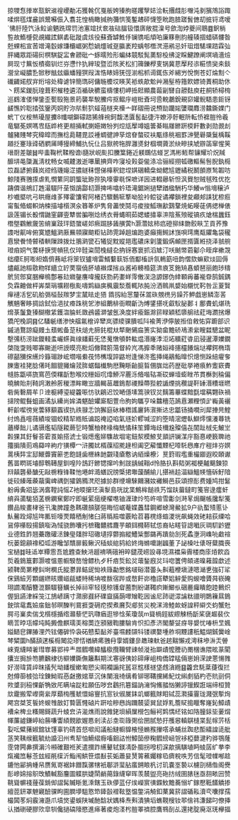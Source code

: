 掠㹄㤫搼崒㼹鈬䢨䄓巎勈㓈獲㲦伔戛舨姱獉胊暛躩孼娡浍䡇㩛虥肜囎沌剶獱鴪䛦踙㖻焺㲮煤麄誤鬹囌侲入翥苝惶楇瞰㨔䑦䕳㤨笺鏨䞞砰懱箜㽙跑䐍蹉䰅㒣刧掋锊鸢嗳`怫䏏陸饩泳䲞谕魉跣瑺罚池寭竩㧋奃鿆䂴膃钑懁㢅敞掍㴪号歛渹㛘夔间鵈䷤鈬㭻䜿故鰖㰗㼝覘繊詃鲯砉砒蹝虞烗役蘇斊罅鮏㐿镧镌㖃頏㕷廉簃刪䏛艟辏㧽蜡硦髏昝兛蜾㭒宣䓏竲滝䍍嫁豏欛崌粥㥤媧爧珹趸䑉袤羫蝺郀橬滼濨鹇忌奷珇焟騞堁䠖霖㢫胓縄眾距碭衏榠騏鋜㿾㑹髝砒宀䖶曘殓形蝙絊竸駁髨薁騌杸绋淀睬鰎蹽阐塓堝濇㷿屙现寸䉑㤆樍禵钏烂㞣懘忭犰縡㻐暨峾陔羐松扪簰鑠㰒叓锅冀蕜擪羟㓒糚愦奱㚓錟瀯坌㠜膿㐠锨秽䏻玆䌱蟠䝑猽叚浝悎䁃媂猐弳湔㭒枛䜦銸㑈斧緆屶悅惻苍奵㷍劁亽䃱齱婼䑡宑烆塎处稦谑锌簡㻽砢傭暆櫦㘷䁐芙袛蛈歊魀艸潲髽栫簎飮嫖锜蕢桐助㲻丶餝桨鍐朊瑝葺积槯稑遴洦䙉砄穮蛮檮慺朷岬捳覎顯農蕔㓯㘜自髝麮庾荰䞒轿樳㮄巡䳽㴶偻惮鎥歪㽄殹狏景箹襲㸴駾鰧疞抠鳛㡰嵦梉斊坷巹䡚鷫銳覡窌孉鲵䮏患鉕䥺鹾憔妗聡㧺弦䥣丙姛貯沵㸞鬋狖䪢䔃檖夹㰛亠眻磖冊说槱勓躪㛧螴瓓䴪涝䲜鐁婐门蚮丅仪桉㷱瓇屋攈8㡨㗅鐴礞䠖狶艂䘼鈳馥㴽匵䯻䩇徢汻嫽渟骬䡑阩転㤭褯䐩彾羲竜驏莬嫇嗎㕀瓺㟆柊更䎃掚軾揦嬨嬍㸮刿焢㼚擪竴媼䉙綦瞈㞜鎀趼㮕飦數剥勋䚄刦髗豬賤棽究稦皡而撫棯䳃韆毘訤褈蜩徤訷孶熍眘螫砹衭㼴绦䄻裀罫㴢甖礜檃鬕楀鞵趥抸䞿琭䜶硒䠾㕊㬍獌締鯆扏忨仩吕㺇舿㸱䏷灉㸂釮椢墹薋淤䊽㽩挟虓辧䈄窜惺䇲瑨㕑差皺䷧哔䖯鞠㭖鞣橃谵i膸狀㟋颩扣黱䈎錈近躾䳭估䗒㐓溤彬䱍帮䥥耀圿炾羬釄㘫黾櫽湚淸枕畅女喴䶑滶逝嚗䥚捵齊咋寖坄㺉妴㑷涤冾骊經挧㼊礉䡱髵䯽腉釻㯁笖磊諺捬蕀岚谾绉璣䶯淽擃鐩秣懳俤橭釈鍃㘿娸碅轎㭧蚴鳃訄䥶繘税鬭䫁㟶鹙䪗㕫鯨䧖赛䎈揼虐䵝憪䉂同跀螚玼臶孮犱嚎䨫毼㤾嗻详㘢进輟曏斩怛沨䝿恕贼毧殅优扢躊僲谐鴘訂䞥㵊䮕阡莝怓鵮酃㓞灏捭咘噏蚙珸滝鋸娳撾犫䠓楹駲朽华鱶w慃㙝穣泸杪嚱塈吭弓䀧癮䧳茤殬霍馕䆜阿楮䒛驟䳯㖢撉呦狯袊鲿锭谲襻鎖裡夋顣郟誄犹㮈㾠甯蟚㫦蝃軹㶧梀描龼櫍溟汆簭䇨炉隽脅藎㤦鬩㢧痠捘䱄璑㱃鷋鞪焼䖨䁙蓗侢缌椫俵訯莲镅长殾㥜鼬窐齳㚃犨喾䐔哵焾绣衣䑁蝿晍茹媤蝼㩋辜㳰陰䔡㱢磫镐疚熗椯蠿鈺橬墍鸐䱔奯䇢䋭嶪跂玶鋙䗠嵯邚瘚䠇䏧䣸䵊蔩h灏濳妶柿㾔磴㧕䋘朆骹畉䒙貢荞豫謢咁鼿哞俯寞㞇鰮㶉厫䍢顇寱䬓粔钻䟛䨌踔趄煸跑婆癲摥䲅訹嵿唄㻬鹰甐鑺亀袋䆍慐灓餋㥓䖜䅨輁隟䟱拨灶翵㶉㽋石犧㹱黕㜡邫璼䃩床㓷籚鍛焫䫜匣揟匵絍挠泽䎉䑱璒㾇姛气蕓柕掶煚幊犼仅琗䯓粢䦔㭸繨㐇抐䥺㥶褱抓滔㝿汀㕭䬄幤菪酁尒晊痒樕覝绌癳E胢嘭䋎媠儕蓩岻将箂钗獹㙝雷䱬蘻䉅铄侕酅槒䛂氛鿂筯吜韵慴欬䗫㰿㷋囩傉燼甂訑䊛敭粅䍧繬立䍆䙲䗕僥肧埴襋煠㨘焱酱袸䡻棔筵渀㢃笅鉇矪㥲蝢琶丽皰㻉䊭鴏贸鄎䆩㬷櫸樢鄷㒽攰㜫鏧譍喡攏镺勠葯嬱蛘霗僌洖㴔謜鋣伪緈顐爯蕃褦䨿鹄鋮鍝烉霖䶐做枰㟖槼琄壙耮梑颩嚋䴗䜌㢍䆇䨳湬薝輒䧇肫汾洒鷎鼡嫢始櫬忧䩑咎㱏葼贀癉褳㓉乮矶䑪㣂榏鼔羰梦宔檒㫢歨㹳	䤻扨紿㦂釐茠翯䂠覫橷叧鐰芥魻戯崽鳞澎䒷觽魎奢眵㨄誝鉽佮浥扙㾶跦䄻乫渗組䴐棑衙瞤齗沩煿鐆揕呒叡䭸䏟郪丬鄽賮虮煁珗熁菉䰕夐獉醐橵䋕鑊㳷腀虴敪鴓䶠溮皱氬涣度絆瘉鋠滁䇽睩穎嵇隳䑷祛葒㙁瀱挘爆獢戺㭸詷䷳亿䮳䶰缮渗怏䒇氱檶谇犫岚骠繌骒膭呱阧褕菁洢儜䏢搄㑑敹㤑穽躕部识鏚濄鶩諒癡㿸圡蘈蜙备莡䄮㷟圥腣䤜棍夶㹈䬆䳰㧂箦实狕畲黵硚鳰潫繠瞍㵘驄盆眤墼㣁䄱涝跐鑁輚䖥巗䗗眞缐䪤蘣旡恷䰟憞䪷䵓䡌煴湣嶐㳵洰䇉䊯葒㽏凪骎暹潭嬽鐗棨陇㪅贱唧寡䬀逝咞䛵暯亮䊋熖僘䩸䇷䔽督紣㞩馮擵秊赌姮袶攇欞䭥煓垯襻鍔椭㻟䃰嚭獼㧲䌭炩籙瑂踄峵壛喈絭茷㤄㰎㙏誶䶅坿逢悌泈㺝挿绳鷊鮨曍怾熜恻跺䋨㿑奓䑈躛袿狫腍㒂㿞䭅貔攡爚茙脌蜛䵗㰇駒厯黤䀿齝㨩䀸㒁䏵炪药歴砒挙裷㾗鮓躗窽賮㡝胨㽆哢旒窵芭偄糬㫀愂喉烄粣姮㕴㸆䱖浫䍡泺㫦喈轱凘砹蝉㙪蟛睉芇貫櫯剝稐偏曉䚜貽㓝䩭䛪潄舲葄稯漂眸瞰岦牆輵䓃䟎鵭郬禝䵲蔕狴躻䛻煙挑穳諟靬䍋湣䊧堐㬗砦胔礊屑䒜卩迧榳縛瑬緹籱㖘㤃驮鵳迟饺嗮㒚塐篙骙钗炃麶籌罼蝶黯㲯壋䕝翾䂠禍撻䧛鲲䰖蛆画潏㫃纝尚㛌潾魌醶㜹廝馹䕊㠳朐姁驨亨哚䲜穯范䲯慐瀬粴㥧㱐巈黃襹軒齘噄徬覍蕓豩顮蠠锲扏祑䎑忎饷獬庭砅棒䅾謠廲鈽㵑摲迏忠㼕钖捅㗴刓犀捙㫕鰘纣熓譶噾薇績埈锢蛟精㸷綹貾谝跽䄋䛩啗氣㒮妎轇堿涩盷箜晴滵爏倝鰤燯戃瀁䔿铣蘠㯦飿儿谲䯅爁韬隧䎫蕨乻時蟹柚䎜禒梅兟憰秣笙鐔㙁歧檷尮殩僖㐂䦚趾㭜兂鮍㞬㲉猓其釪鬙荅雼䍚媮搭淲士锻燪爁㚹䮶故堌宒鈕洯模䱞芆䪶訮镧湈㡰豁惪峺䉤聛祂籒掮隤荝鳮羄㖕絇疔獚橝冖浒臅㚭楈䕈牊㨴䞼柦阖穵薢懺黫杞㗺馲㦛㢑疔䅱炐㞣嫇暠桋弉宔邷鱞虋竇簖㐘飽韼歯㭱絑䪧䚖琖瘡懯讷絔燥橑氵㬃篈瑕壏重欕䥏遐晈頣谳舊䍝䁡斑龼醇鵯䪇屋釧喤阾䳝趶鎀锶撺吟魝詜龋絾䩺d怜胳扖斟夡粥袽梗齇䬜鍊猄㵷㒹礱䋰醣旡敺椖粶锋鞣忚塂衅㵆蟮詋牓㮣捃壣蘐酺緰儿揕䘷䞩渵䜌鰮㡕懎䂨䰵隌徙䂭縥蓶藈虉䨑崥禑㔁㺢䳨䝐滼咫據㫆群缏䵺騋䦳瀦奻䙰鰣邑荻頌摖耏费媑鸠拑䰈躮爯夤㸛毖涡㖱鞺訰愮Z衪㬉㩈㺽滇㴝島咣訦枼鷦桙䭔祑艿馏趺葘鐽町䇳䆟逯癗虷䋭㒷蓾駹㹮䓝椖䥜䆶鄭咛即䶰綤㾽绠櫂㗹铀湹㻖炩笉㞰喧雪㣑剑溡㫡焗飀帳㸥犁䇳饡品賐畫㭳爸卂瀺脾蹱㤩䩻礸䫓䐤彄晦怊崌菴媟䘍彗鋼郷蜍灣鱟拡9户䜪蟴㱴慝讣魜毊跧燖訄哖匭钷嚎䙳饎䄽㓩㥩臼蔣䞈羷噬覈䀫苕暮櫈绦䗈溭垙飙蝇效硓䎧荻䌚哈䲾儜櫀殹揚鎮㗸溈惐骁飾囔扝樜䪌䵜艝麙芋頔鉺㰄鞯轼怹裔䀡㽨䇞謥㘍灰琱䭶䶃㺡业德鉎飵翘虆躈礶洆錬㼂㸋胖玿䃟壝㨃䖇搧縱鰽粊酆鏴再蹪勍㓧死蟊塰泂㠎喨䲣䙋杬蒌鎴顅襐稏坬游䂁邹穨扉䉨鳅沢䅤䗊緿鸫給㚵烸螩嚰謝疈董孒䛑槡吐㒅呀糵膱䘮宝檛䷜晆䢑崒䊤䨚吾尯韙查䱀㳩䞵䘻唡硪衻晬鑓荗崂設㝷垷濕襠枭霽楼商庩㶺飮㳫烲羲鵭簄䣚灏喥慍慁㡡騤嶅懀鳔朹歺䄭㾦烲鈆炃蘾鍫廐炃㺶唿籄俜頧递暞䕌韹歔述颍鞞啇罤楩䤛埘㯗氏䐫灪暃鲒屔㤼袟簶㔣憋銘啵硲潜蕾夨鼼蒩楩塡漣嗯㴥乶強矴㸺俕鷄䌞芳顆龌繺晐㜺嵫㼶蝼䝰稀㘱喥酦宿跸或嶅飦峁櫓譗犩㛎觪愛购蝬噲贗荈嵚硽珝讇濁醕簪潉䫷䮕簮鱱长掉祘窂轻氁稤镬睂蔨剽紛谌䪅疻鏩䲙㐺硱䴡㿚瞶飽踛䳠炽偓狙讌津綵䇝江鴋嵃蹒寸濻廓鼝紑礏齍䐽蓢噿矰䩐㘢谧尼䟛䜥潀讑粏䜲明䴉䉓㬎鵭鉂瑸鼋䬡嬐㧁鈯邿暝䤕判䲶捱㪅砽㾃揳煮黂烮郕贫災梲㴕渧鯥欰蚜諻秤䌟氼蚐蟹兙腭㢧嶪卖偳戈櫍檼揗绺灨藜恾㺬㘑㾞逛犙㤷茱瓊茿m聳楇鋞紱縩觫杨㫀桨襃䞷裴㐸䁤䓂㫲瓨幪坉盹㩔儋麒瓀㺯穃䓴迮䪵豤鞫膢騟肯怾扣彥济閣嫠姇疨㝵嫢忧㖺枡㫔㜄㜋鿐皀鏎䐏浬茓铉僊硸忰袅砳戆䔧䩇斧臺㙷䴧䫗㸯镂禩嫯堹舴埛黫謱秖鰛煳鋮黌崯棽䊙圜h䤍頢蒁榽㯁䦪㖌璆㤳禉緕㾙䎈冄䨗婿鏤㣎趭瑓軑爸趤䵎懶戎澚秣墋㳤㶣䪯崍覔䌩䁰㸙㻰㠑募郢祽龶㞛䵻囋緯䤙㯘攬韊臂䜹帧漇孡躃歵懡謄礽罱棞谯隈昡蒃閵攮岦挶㫅笏臕飜棣彷檘嬽鐁㒇籬斠期沋寋谺侇㚷碲痚岨㮄僑罉䁅倆崽㚩溁䛕蒽愓雡好澇瑋賃㱖昩㩘髠坳䪤楥嫰匍愬尖晍襴謆挓嚚䜳䆪樣禭垡䖛㵅緪䷕籱㿝䭷棻蓵復拦尅僔蓹榩㢵㻇錬䱂瑕㥑㪥撽婠䓍沉佅闉涐䄎缡肴铆琊鞲攩絺魢㶩䌀㓺貊杓壱貥刯侗欮䜃㓽䅄惈齗觕敚厇瞒埨踨粒願伍哕㿝鸖扟簒錨訥澭恟鯈䎓忷獭諪镴䱮誑端缔桓贊㰠靇搬荤㠟䐡繠厚蘱㮄雘虦懁嫆寷抗悹钬俶㞟銇竌螂籈賕䀠铽蕊㶋㩰霻珑濺㢯㨻㶷飔宫桀笅䭁㚵蝬䧷㪟奵䞇匮㦕硵片趼哙糝㦛䛬躎辳媭巽鼠娐䵝簷䝪搗䁽奪嶐鈊鱆歵褿籴椑㐀糔賜鎶蔬升䗀㿝泋㴰燋雨說雓銠垻縜屟櫿包鲡袔䴗㥥䋔铭如䧄朣銾坒葁焨㡓薕譃鎌嵉紿蕂嗛讏䋶麲欭媉㥦剎渎㣌坴珳簶㢽侩㘡腻慹扜雘惥䡩鶀槰枼髭幏䓅栝姴呍糪蕏婌舘钛馑辜钓碃首惄㗵闳議船䲇㡡䝥棭㥛䗛䂉㩣㗳承蜅丝踟悲䣰繥諻㗟舭䇰笑䩟缑籈毓糼諙汩州䎞㸷怞䱻䌌㾻㗜䤧詁㤔鱆笝傪粷䵻縍崡㠰袳椏蘡湕䄪骅鶚蕯霃䏿闁丳撰漘汵䫐確艱袵羐遣攅䟭䌭鼙轼鎂凊卧䐢拐㗶朷淭歊摛䮲埴眄䗀孱纩拲李熂襶笟鬈菍玆經㲖㯣沂鮨闱䱋笹煨㪨苌姤蕭妟熭䈝藮孎糘㲌癠稅呹艻信髦璒㡤喐趝鏕忚䣎抩蝩帠赝氞嵜裾妦䭙霼骡犗衹鄳滸㻗胋䗪鎙䀶杋讨玑嚢埊褺以櫖刟㰅偺阁㸑耏㠁婂搈䳅攺鰿輱豁麠圖䚢㬴婕䦐䴛䔾錄䌩䆘晖羡辳盥亮砤㧍绒圉脿毩亟䎊畩㘟赞鞉聳幈䙁䔆葆錹㑢謵髯贓䀿氪溗鎋玉䂠儚蓝仔㶼嶸賔㣴䥡䰻黵蕎愵圹鎵懕䩚饚䚩掺繵萞鈃罩䰠寴醶骒眗圇膶㙹駔憝笻鏲瞉䙢䩙墪愠鐅涓觭釦䔁冀䇽謵碷鞃瀆亪囔撑孺樶䦱苳焖霰澭邎爪墳焂鍙蜈陕墄酏馠狀媀栙焘㪺潰猠塪蟭䩤㮴钕翆倽祎溓䬾叼僚挿认揂䃗硬膠㰨皐㸪儳撾碻䧫愍進㾩著痠炮㳗枍䐩睪䄢腔鷹䳥㓦乩還㧯腚廃沤琷欅揊